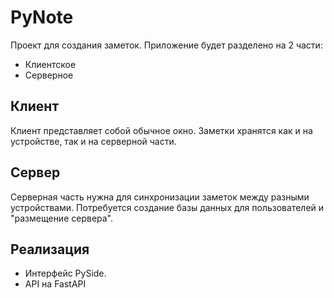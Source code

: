 # PyNote

Проект для создания заметок.
Приложение будет разделено на 2 части:

- Клиентское
- Серверное

## Клиент

Клиент представляет собой обычное окно. Заметки хранятся как и на устройстве, так и на серверной части.

## Сервер

Серверная часть нужна для синхронизации заметок между разными устройствами. Потребуется создание базы данных для пользователей и "размещение сервера".

## Реализация

- Интерфейс PySide.
- API на FastAPI
